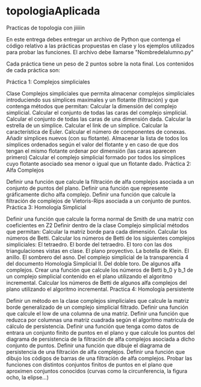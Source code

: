 # topologiaAplicada
Practicas de topologia con jiiiiin

En este entrega debes entregar un archivo de Python que contenga el código relativo a las prácticas propuestas en clase y los ejemplos utilizados para probar las funciones. El archivo debe llamarse "Nombredelalumno.py"

Cada práctica tiene un peso de 2 puntos sobre la nota final. Los contenidos de cada práctica son:

Práctica 1: Complejos simpliciales

Clase Complejos simpliciales que permita almacenar complejos simpliciales introduciendo sus símplices maximales y un flotante (filtración) y que contenga métodos que permitan:
Calcular la dimensión del complejo simplicial.
Calcular el conjunto de todas las caras del complejo simplicial.
Calcular el conjunto de todas las caras de una dimensión dada.
Calcular la estrella de un símplice.
Calcular el link de un símplice.
Calcular la característica de Euler.
Calcular el número de componentes de conexas.
Añadir símplices nuevos (con su flotante).
Almacenar la lista de todos los símplices ordenados según el valor del flotante y en caso de que dos tengan el mismo flotante ordenar por dimensión (las caras aparecen primero)
Calcular el complejo simplicial formado por todos los símplices cuyo flotante asociado sea menor o igual que un flotante dado.
Práctica 2: Alfa Complejos

Definir una función que calcule la filtración de alfa complejos asociada a un conjunto de puntos del plano.
Definir una función que represente gráficamente dicho alfa complejo.
Definir una función que calcule la filtración de complejos de Vietoris-Rips asociada a un conjunto de puntos.
Práctica 3: Homología Simplicial

Definir una función que calcule la forma normal de Smith de una matriz con coeficientes en Z2
Definir dentro de la clase Complejo simplicial métodos que permitan:
 Calcular la matriz borde para cada dimensión.
Calcular los números de Betti.
Calcular los números de Betti de los siguientes complejos simpliciales:
El tetraedro.
El borde del tetraedro.
El toro con las dos triangulaciones vistas en clase.
El plano proyectivo.
La botella de Klein.
El anillo.
El sombrero del asno.
Del complejo simplicial de la transparencia 4 del documento Homología Simplicial II.
Del doble toro.
De algunos alfa complejos.
Crear una función que calcule los números de Betti b_0 y b_1 de un complejo simplicial contenido en el plano utilizando el algoritmo incremental. 
Calcular los números de Betti de algunos alfa complejos del plano utilizando el algoritmo incremental.
Practica 4: Homología persistente

Definir un método en la clase complejos simpliciales que calcule la matriz borde generalizado de un complejo simplicial filtrado.
Definir una función que calcule el low de una columna de una matriz.
Definir una función que reduzca por columnas una matriz cuadrada según el algoritmo matricula de cálculo de persistencia.
Definir una función que tenga como datos de entrara un conjunto finito de puntos en el plano y que calcule los puntos del diagrama de persistencia de la filtración de alfa complejos asociada a dicho conjunto de puntos.
Definir una función que dibuje el diagrama de persistencia de una filtración de alfa complejos.
Definir una función que dibujo los códigos de barras de una filtración de alfa complejos.
Probar las funciones con distintos conjuntos finitos de puntos en el plano que aproximen conjuntos conocidos (curvas como la circunferencia, la figura ocho, la elipse...)

